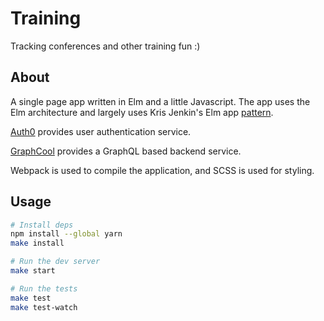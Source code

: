 # Training

Tracking conferences and other training fun :)

## About

A single page app written in Elm and a little Javascript. The app uses the Elm
architecture and largely uses Kris Jenkin's Elm app [pattern][pattern].

[Auth0][auth0] provides user authentication service.

[GraphCool][graphcool] provides a GraphQL based backend service.

Webpack is used to compile the application, and SCSS is used for styling.

[pattern]: http://blog.jenkster.com/2016/04/how-i-structure-elm-apps.html
[auth0]: https://auth0.com/
[graphcool]: https://www.graph.cool


## Usage

```sh
# Install deps
npm install --global yarn
make install

# Run the dev server
make start

# Run the tests
make test
make test-watch
```
